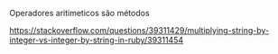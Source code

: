 Operadores aritimeticos são métodos

https://stackoverflow.com/questions/39311429/multiplying-string-by-integer-vs-integer-by-string-in-ruby/39311454
